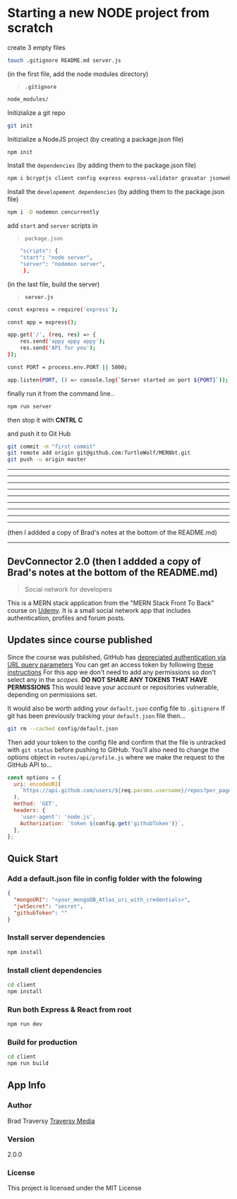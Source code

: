 # Starting a new NODE project from scratch

create 3 empty files

```bash
touch .gitignore README.md server.js
```

(in the first file, add the node modules directory)

> **`.gitignore`**

```bash
node_modules/
```

Initizialize a git repo

```bash
git init
```

Initizialize a NodeJS project (by creating a package.json file)

```bash
npm init
```

Install the `dependencies` (by adding them to the package.json file)

```bash
npm i bcryptjs client config express express-validator gravatar jsonwebtoken mongoose normalize-url request
```

Install the `developement dependencies` (by adding them to the package.json file)

```bash
npm i -D nodemon concurrently
```

add `start` and `server` scripts in

> `package.json`

```bash
    "scripts": {
    "start": "node server",
    "server": "nodemon server",
     },
```

(in the last file, build the server)

> **`server.js`**

```bash
const express = require('express');

const app = express();

app.get('/', (req, res) => {
    res.send('appy appy appy');
    res.send('API for you');
});

const PORT = process.env.PORT || 5000;

app.listen(PORT, () => console.log(`Server started on port ${PORT}`));
```

finally run it from the command line..

```bash
npm run server
```

then stop it with **CNTRL C**

and push it to Git Hub

```bash
git commit -m "first commit"
git remote add origin git@github.com:TurtleWolf/MERNbt.git
git push -u origin master
```

---

---

---

---

---

---

---

---

---

(then I addded a copy of Brad's notes at the bottom of the README.md)

---

## DevConnector 2.0 (then I addded a copy of Brad's notes at the bottom of the README.md)

> Social network for developers

This is a MERN stack application from the "MERN Stack Front To Back" course on [Udemy](https://www.udemy.com/mern-stack-front-to-back/?couponCode=TRAVERSYMEDIA). It is a small social network app that includes authentication, profiles and forum posts.

## Updates since course published

Since the course was published, GitHub has [depreciated authentication via URL query parameters](https://developer.github.com/changes/2019-11-05-deprecated-passwords-and-authorizations-api/#authenticating-using-query-parameters)
You can get an access token by following [these instructions](https://help.github.com/en/github/authenticating-to-github/creating-a-personal-access-token-for-the-command-line)
For this app we don't need to add any permissions so don't select any in the _scopes_.
**DO NOT SHARE ANY TOKENS THAT HAVE PERMISSIONS**
This would leave your account or repositories vulnerable, depending on permissions set.

It would also be worth adding your `default.json` config file to `.gitignore`
If git has been previously tracking your `default.json` file then...

```bash
git rm --cached config/default.json
```

Then add your token to the config file and confirm that the file is untracked with `git status` before pushing to GitHub.
You'll also need to change the options object in `routes/api/profile.js` where we make the request to the GitHub API to...

```js
const options = {
  uri: encodeURI(
    `https://api.github.com/users/${req.params.username}/repos?per_page=5&sort=created:asc`
  ),
  method: 'GET',
  headers: {
    'user-agent': 'node.js',
    Authorization: `token ${config.get('githubToken')}`,
  },
};
```

## Quick Start

### Add a default.json file in config folder with the folowing

```json
{
  "mongoURI": "<your_mongoDB_Atlas_uri_with_credentials>",
  "jwtSecret": "secret",
  "githubToken": ""
}
```

### Install server dependencies

```bash
npm install
```

### Install client dependencies

```bash
cd client
npm install
```

### Run both Express & React from root

```bash
npm run dev
```

### Build for production

```bash
cd client
npm run build
```

## App Info

### Author

Brad Traversy
[Traversy Media](http://www.traversymedia.com)

### Version

2.0.0

### License

This project is licensed under the MIT License
